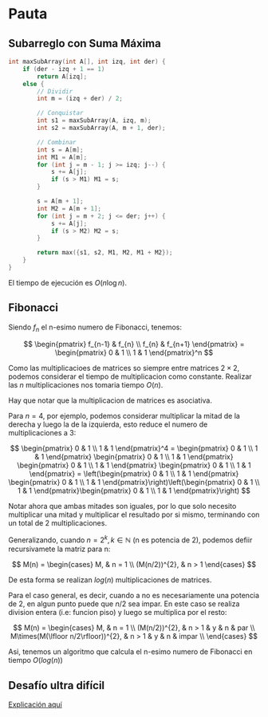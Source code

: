 # Pauta
## Subarreglo con Suma Máxima

```cpp
int maxSubArray(int A[], int izq, int der) {
    if (der - izq + 1 == 1)
        return A[izq];
    else {
        // Dividir
        int m = (izq + der) / 2;

        // Conquistar
        int s1 = maxSubArray(A, izq, m);
        int s2 = maxSubArray(A, m + 1, der);

        // Combinar
        int s = A[m];
        int M1 = A[m];
        for (int j = m - 1; j >= izq; j--) {
            s += A[j];
            if (s > M1) M1 = s;
        }

        s = A[m + 1];
        int M2 = A[m + 1];
        for (int j = m + 2; j <= der; j++) {
            s += A[j];
            if (s > M2) M2 = s;
        }

        return max({s1, s2, M1, M2, M1 + M2});
    }
}
```

El tiempo de ejecución es $O(n \log n)$.

## Fibonacci


Siendo $f_n$ el n-esimo numero de Fibonacci, tenemos:

$$
\begin{pmatrix}
f_{n-1} & f_{n} \\
f_{n} & f_{n+1} 
\end{pmatrix} = 
\begin{pmatrix}
0 & 1 \\
1 & 1 
\end{pmatrix}^n
$$

Como las multiplicacioes de matrices so siempre entre matrices $2 \times 2$, podemos considerar el tiempo de multiplicacion como constante. Realizar las $n$ multiplicaciones nos tomaria tiempo $O(n)$.

Hay que notar que la multiplicacion de matrices es asociativa.

Para $n = 4$, por ejemplo, podemos considerar multiplicar la mitad de la derecha y luego la de la izquierda, esto reduce el numero de multiplicaciones a 3:

$$
\begin{pmatrix}
0 & 1 \\
1 & 1 
\end{pmatrix}^4 = 
\begin{pmatrix}
0 & 1 \\
1 & 1 
\end{pmatrix}
\begin{pmatrix}
0 & 1 \\
1 & 1 
\end{pmatrix}
\begin{pmatrix}
0 & 1 \\
1 & 1 
\end{pmatrix}
\begin{pmatrix}
0 & 1 \\
1 & 1 
\end{pmatrix} = 
\left(\begin{pmatrix}
0 & 1 \\
1 & 1 
\end{pmatrix} \begin{pmatrix}
0 & 1 \\
1 & 1 
\end{pmatrix}\right)\left(\begin{pmatrix}
0 & 1 \\
1 & 1 
\end{pmatrix}\begin{pmatrix}
0 & 1 \\
1 & 1 
\end{pmatrix}\right)
$$

Notar ahora que ambas mitades son iguales, por lo que solo necesito multiplicar una mitad y multiplicar el resultado por si mismo, terminando con un total de 2 multiplicaciones.

Generalizando, cuando $n = 2^k, k \in \mathbb{N}$ (n es potencia de 2), podemos defiir recursivamete la matriz para n:

$$
M(n) = 
\begin{cases} 
    M, & n = 1 \\
    (M(n/2))^{2}, & n > 1
\end{cases}
$$



De esta forma se realizan $log(n)$ multiplicaciones de matrices.

Para el caso general, es decir, cuando  a no es necesariamente una potencia de 2, en algun punto puede que $n/2$ sea impar. En este caso se realiza division entera (i.e: funcion piso) y luego se multiplica por el resto:

$$
M(n) = 
\begin{cases} 
    M, & n = 1 \\
    (M(n/2))^{2}, & n > 1 & y & n & par \\
    M\times(M(\lfloor n/2\rfloor))^{2}, & n > 1 & y & n & impar \\
\end{cases}
$$

Asi, tenemos un algoritmo que calcula el n-esimo numero de Fibonacci en tiempo $O(log(n))$ 

## Desafío ultra difícil

[Explicación aquí](https://github.com/CharlesLakes/algortimos-y-complejidad/blob/739593dcbf4caab934ba3c16b6efd840836ccb41/2024-1/Ayudantia%208/Desbalance.pdf)
